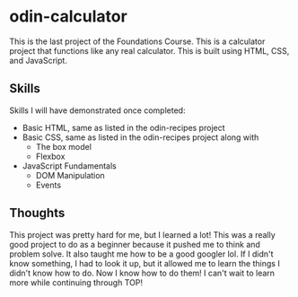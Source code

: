 # odin-calculator
This is the last project of the Foundations Course. This is a calculator project that functions like any real calculator. This is built using HTML, CSS, and JavaScript.

## Skills
Skills I will have demonstrated once completed:

- Basic HTML, same as listed in the odin-recipes project
- Basic CSS, same as listed in the odin-recipes project along with
    - The box model
    - Flexbox
- JavaScript Fundamentals
    - DOM Manipulation
    - Events

## Thoughts
This project was pretty hard for me, but I learned a lot! This was a really good project to do as a beginner because it pushed me to think and problem solve. It also taught me how to be a good googler lol. If I didn't know something, I had to look it up, but it allowed me to learn the things I didn't know how to do. Now I know how to do them! I can't wait to learn more while continuing through TOP!